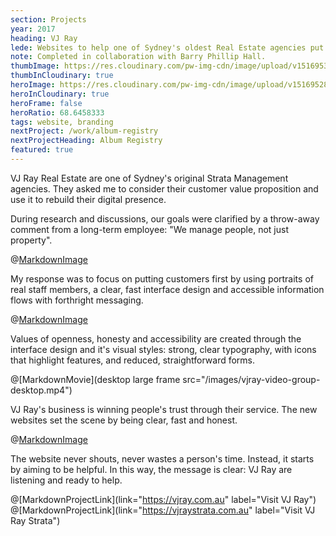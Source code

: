 ```yaml
---
section: Projects
year: 2017
heading: VJ Ray
lede: Websites to help one of Sydney's oldest Real Estate agencies put people first.
note: Completed in collaboration with Barry Phillip Hall.
thumbImage: https://res.cloudinary.com/pw-img-cdn/image/upload/v1516953100/okok/thumb-vjray.jpg
thumbInCloudinary: true
heroImage: https://res.cloudinary.com/pw-img-cdn/image/upload/v1516952892/okok/vjray-hero.jpg
heroInCloudinary: true
heroFrame: false
heroRatio: 68.6458333
tags: website, branding
nextProject: /work/album-registry
nextProjectHeading: Album Registry
featured: true
---
```


VJ Ray Real Estate are one of Sydney's original Strata Management agencies.
They asked me to consider their customer value proposition and use it to rebuild their digital presence.

During research and discussions, our goals were clarified by a throw-away comment from a long-term employee: "We manage people, not just property".

@[MarkdownImage](src="https://res.cloudinary.com/pw-img-cdn/image/upload/v1516952901/okok/vjray-research.png")

My response was to focus on putting customers first by using portraits of real staff members, a clear, fast interface design and accessible information flows with forthright messaging.

@[MarkdownImage](src="https://res.cloudinary.com/pw-img-cdn/image/upload/v1516952897/okok/vjray-service-portraits.png")

Values of openness, honesty and accessibility are created through the interface design and it's visual styles: strong, clear typography, with icons that highlight features, and reduced, straightforward forms.

@[MarkdownMovie](desktop large frame src="/images/vjray-video-group-desktop.mp4")

VJ Ray's business is winning people's trust through their service. The new websites set the scene by being clear, fast and honest.

<!-- > Our new sites are helping us to redefine how our customers think of us. All of our competitors look the same. Callum has helped us to avoid their pitfalls and create messages that set us apart in look, and in service approach.” _Michael Pollard, Owner_ -->

@[MarkdownImage](src="https://res.cloudinary.com/pw-img-cdn/image/upload/v1516952883/okok/vjray-mobile-screens.png")

The website never shouts, never wastes a person's time. Instead, it starts by aiming to be helpful. In this way, the message is clear: VJ Ray are listening and ready to help.

<!-- @[MarkdownNote](note="Frontend development done in collaboration with <a href='https://github.com/BarryPH'> Barry Phillip Hall.</a>") -->

@[MarkdownProjectLink](link="https://vjray.com.au" label="Visit VJ Ray")
@[MarkdownProjectLink](link="https://vjraystrata.com.au" label="Visit VJ Ray Strata")

